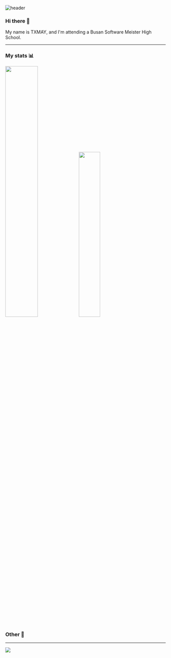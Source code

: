 ![header](https://capsule-render.vercel.app/api?type=slice&color=auto&height=200&text=TXMAY&fontAlign=70&rotate=13&fontAlignY=25&desc=welcome%20to%20my%20github%20:\)&descAlign=70.&descAlignY=44)
### Hi there 👋
My name is TXMAY, and I'm attending a Busan Software Meister High School.
***
### My stats 📊
<div>
  <img src="https://github-readme-stats.vercel.app/api?username=txmay&show_icons=true&theme=graywhite" width="45%"/>
  <img src="http://mazassumnida.wtf/api/v2/generate_badge?boj=juya6388king" width="36.5%"/>
  <input type="hidden" />
</div>

### Other 🔗
***
<a href="https://txmay.tistory.com" target="_blank"><img src="https://img.shields.io/badge/Tistory-white?style=flat&logo=Tistory&logoColor=000000"/></a>
<!-- ![TXMAY's GitHub stats](https://github-readme-stats.vercel.app/api?username=txmay&show_icons=true&theme=graywhite){width="50%"}
[![Solved.ac프로필](http://mazassumnida.wtf/api/v2/generate_badge?boj=juya6388king)](https://solved.ac/juya6388king){: width="50%"}
 -->


<!--
**TXMAY/TXMAY** is a ✨ _special_ ✨ repository because its `README.md` (this file) appears on your GitHub profile.

Here are some ideas to get you started:

- 🔭 I’m currently working on ...
- 🌱 I’m currently learning ...
- 👯 I’m looking to collaborate on ...
- 🤔 I’m looking for help with ...
- 💬 Ask me about ...
- 📫 How to reach me: ...
- 😄 Pronouns: ...
- ⚡ Fun fact: ...
-->
